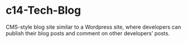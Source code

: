 # c14-Tech-Blog
CMS-style blog site similar to a Wordpress site, where developers can publish their blog posts and comment on other developers’ posts.
